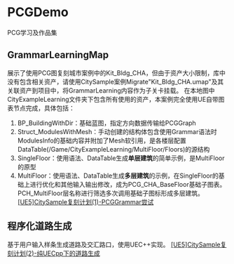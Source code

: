 # PCGDemo
PCG学习及作品集
## GrammarLearningMap
展示了使用PCG图复刻城市案例中的Kit_Bldg_CHA，但由于资产大小限制，库中没有包含相关资产，请使用CitySample案例Migrate"Kit_Bldg_CHA.umap"及其关联资产到项目中，将GrammarLearning内容作为子关卡挂载。
在本地图中CityExampleLearning文件夹下包含所有使用的资产，本案例完全使用UE自带图表节点完成，具体包括：
1. BP_BuildingWithDir：基础蓝图，指定方向数据传输给PCGGraph
2. Struct_ModulesWithMesh：手动创建的结构体包含使用Grammar语法时ModulesInfo的基础内容并附加了Mesh软引用，是各楼层配置DataTable(/Game/CityExampleLearning/MultiFloor/Floors)的源结构
3. SingleFloor：使用语法、DataTable生成**单层建筑**的简单示例，是MultiFloor的原型
4. MultiFloor：使用语法、DataTable生成**多层建筑**的示例，在SingleFloor的基础上进行优化和其他输入输出修改，成为PCG_CHA_BaseFloor基础子图表。PCH_MultiFloor层名称进行筛选多次调用基础子图标形成多层建筑。
[[UE5]CitySample复刻计划(1)-PCGGrammar尝试](https://www.bilibili.com/opus/1106025637196333056)
## 程序化道路生成
基于用户输入样条生成道路及交汇路口，使用UEC++实现。
[[UE5]CitySample复刻计划(2)-纯UECpp下的道路生成](https://www.bilibili.com/opus/1116054145300693027)
